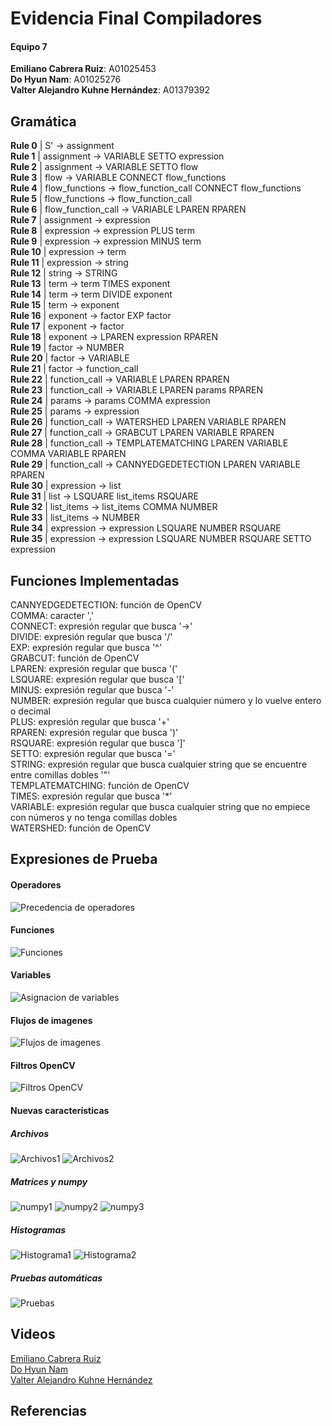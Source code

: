 # Evidencia Final Compiladores
#### Equipo 7
**Emiliano Cabrera Ruiz**: A01025453
<br>**Do Hyun Nam**: A01025276
<br>**Valter Alejandro Kuhne Hernández**: A01379392

## Gramática
**Rule 0** |     S' -> assignment
<br>**Rule 1** |    assignment -> VARIABLE SETTO expression
<br>**Rule 2** |    assignment -> VARIABLE SETTO flow
<br>**Rule 3** |    flow -> VARIABLE CONNECT flow_functions
<br>**Rule 4** |    flow_functions -> flow_function_call CONNECT flow_functions
<br>**Rule 5** |    flow_functions -> flow_function_call
<br>**Rule 6** |    flow_function_call -> VARIABLE LPAREN RPAREN
<br>**Rule 7** |    assignment -> expression
<br>**Rule 8** |    expression -> expression PLUS term
<br>**Rule 9** |    expression -> expression MINUS term
<br>**Rule 10** |   expression -> term
<br>**Rule 11** |   expression -> string
<br>**Rule 12** |   string -> STRING
<br>**Rule 13** |   term -> term TIMES exponent
<br>**Rule 14** |   term -> term DIVIDE exponent
<br>**Rule 15** |   term -> exponent
<br>**Rule 16** |   exponent -> factor EXP factor
<br>**Rule 17** |   exponent -> factor
<br>**Rule 18** |   exponent -> LPAREN expression RPAREN
<br>**Rule 19** |   factor -> NUMBER
<br>**Rule 20** |   factor -> VARIABLE
<br>**Rule 21** |   factor -> function_call
<br>**Rule 22** |   function_call -> VARIABLE LPAREN RPAREN
<br>**Rule 23** |   function_call -> VARIABLE LPAREN params RPAREN
<br>**Rule 24** |   params -> params COMMA expression
<br>**Rule 25** |   params -> expression
<br>**Rule 26** |   function_call -> WATERSHED LPAREN VARIABLE RPAREN
<br>**Rule 27** |   function_call -> GRABCUT LPAREN VARIABLE RPAREN
<br>**Rule 28** |   function_call -> TEMPLATEMATCHING LPAREN VARIABLE COMMA VARIABLE RPAREN
<br>**Rule 29** |   function_call -> CANNYEDGEDETECTION LPAREN VARIABLE RPAREN
<br>**Rule 30** |   expression -> list
<br>**Rule 31** |   list -> LSQUARE list_items RSQUARE
<br>**Rule 32** |   list_items -> list_items COMMA NUMBER
<br>**Rule 33** |   list_items -> NUMBER
<br>**Rule 34** |   expression -> expression LSQUARE NUMBER RSQUARE
<br>**Rule 35** |   expression -> expression LSQUARE NUMBER RSQUARE SETTO expression

## Funciones Implementadas
CANNYEDGEDETECTION: función de OpenCV
<br>COMMA: caracter ','
<br>CONNECT: expresión regular que busca '->'
<br>DIVIDE: expresión regular que busca '/'
<br>EXP: expresión regular que busca '^'
<br>GRABCUT: función de OpenCV
<br>LPAREN: expresión regular que busca '('
<br>LSQUARE: expresión regular que busca '['
<br>MINUS: expresión regular que busca '-'
<br>NUMBER: expresión regular que busca cualquier número y lo vuelve entero o decimal 
<br>PLUS: expresión regular que busca '+'
<br>RPAREN: expresión regular que busca ')'
<br>RSQUARE: expresión regular que busca ']'
<br>SETTO: expresión regular que busca '='
<br>STRING: expresión regular que busca cualquier string que se encuentre entre comillas dobles '"'
<br>TEMPLATEMATCHING: función de OpenCV
<br>TIMES: expresión regular que busca '*'
<br>VARIABLE: expresión regular que busca cualquier string que no empiece con números y no tenga comillas dobles
<br>WATERSHED: función de OpenCV

## Expresiones de Prueba
#### Operadores
![Precedencia de operadores](./doc_images/tree1.png)
#### Funciones
![Funciones](./doc_images/funcs.png)
#### Variables
![Asignacion de variables](./doc_images/vars.png)
#### Flujos de imagenes
![Flujos de imagenes](./doc_images/image_flow.png)
#### Filtros OpenCV
![Filtros OpenCV](./doc_images/filter.png)
#### Nuevas características
##### Archivos
![Archivos1](./doc_images/archivos1.png) 
![Archivos2](./doc_images/archivos2.png)
##### Matrices y numpy
![numpy1](./doc_images/numpy1.png)
![numpy2](./doc_images/numpy2.png)
![numpy3](./doc_images/numpy3.png)
##### Histogramas
![Histograma1](./doc_images/histogram1.png)
![Histograma2](./doc_images/histogram2.png)
##### Pruebas automáticas
![Pruebas](./doc_images/pruebas%20de%20imagenes.png)

## Videos
[Emiliano Cabrera Ruiz]()
<br>[Do Hyun Nam](https://drive.google.com/file/d/1NG_0DgH2GM-sYpHumi0UpwTsko8Kz_3B/view?usp=sharing)
<br>[Valter Alejandro Kuhne Hernández]()

## Referencias
